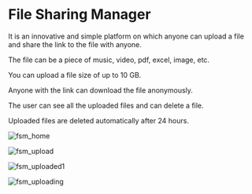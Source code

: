 # File Sharing Manager
It is an innovative and simple platform on which anyone can upload a file and share the link to the file with anyone.

The file can be a piece of music, video, pdf, excel, image, etc.

You can upload a file size of up to 10 GB.

Anyone with the link can download the file anonymously.

The user can see all the uploaded files and can delete a file.

Uploaded files are deleted automatically after 24 hours.

![fsm_home](https://github.com/user-attachments/assets/d135e36c-c95b-4359-bf73-ec70a1431c15)

![fsm_upload](https://github.com/user-attachments/assets/fbb5c9b5-6e3b-4c42-961f-4c088ec91a62)

![fsm_uploaded1](https://github.com/user-attachments/assets/c74f712a-1af6-4e8a-8d8a-076226748cf2)

![fsm_uploading](https://github.com/user-attachments/assets/5ea8a122-a03d-4cf7-bc77-d5ee17401249)
